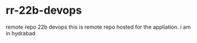 # rr-22b-devops
remote repo 22b devops
this is remote repo  hosted for the appliation.
i am in hydrabad
